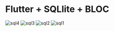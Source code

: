 # Flutter + SQLlite + BLOC


 
![sql4](https://user-images.githubusercontent.com/73766765/233803255-44da96ce-70fe-485d-a104-f111824bc4dc.jpg)
![sql3](https://user-images.githubusercontent.com/73766765/233803262-0d39b4e6-88b6-4a7c-b478-b5e52dea945c.jpg)
![sql2](https://user-images.githubusercontent.com/73766765/233803267-706a3dc3-7d76-4c21-a856-221c8570e610.jpg)
![sql1](https://user-images.githubusercontent.com/73766765/233803270-245dd776-cfc7-4fe7-9689-090ebfe089ba.jpg)
